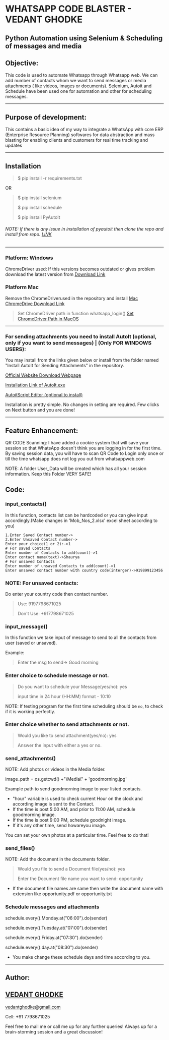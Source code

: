 # WHATSAPP CODE BLASTER - VEDANT GHODKE

## Python Automation using Selenium &amp; Scheduling of messages and media

## Objective:
This code is used to automate Whatsapp through Whatsapp web. We can
add number of contacts whom we want to send messages or media
attachments ( like videos, images or documents). Selenium, Autoit and Schedule have
been used one for automation and other for scheduling messages.

---

## Purpose of development:
This contains a basic idea of my way to integrate a WhatsApp with core ERP (Enterprise Resource Planning) softwares for data abstraction and mass blasting for enabling clients and customers for real time tracking and updates

---

## Installation

>$ pip install -r requirements.txt

OR

>$ pip install selenium
>
>$ pip install schedule
>
>$ pip install PyAutoIt

###### NOTE: If there is any issue in installation of pyautoit then clone the repo and install from repo. [LINK](https://github.com/jacexh/pyautoit)
---

### Platform: Windows
ChromeDriver used: If this versions becomes outdated or gives problem
download the latest version from <a href =
"http://chromedriver.chromium.org/downloads"> Download Link </a>

### Platform Mac
Remove the ChromeDriverused in the repository and install <a href =
"https://chromedriver.storage.googleapis.com/2.42/chromedriver_mac64.zip">Mac ChromeDrive Download Link</a>

>Set ChromeDriver path in function whatsapp_login()
><a href ="https://stackoverflow.com/a/44870398/6897603">Set
>  ChromeDriver Path in MacOS</a>

---
### For sending attachments you need to install AutoIt (optional, only if you want to send messages) | (Only FOR WINDOWS USERS):

You may install from the links given below or install from the folder
named "Install AutoIt for Sending Attachments" in the repository.

<a href = "https://www.autoitscript.com/site/autoit/downloads/">Official
Website Download Webpage</a>

<a href =
"https://www.autoitscript.com/cgi-bin/getfile.pl?autoit3/autoit-v3-setup.exe"> Installation Link of AutoIt.exe</a>

<a href =
"https://www.autoitscript.com/cgi-bin/getfile.pl?../autoit3/scite/download/SciTE4AutoIt3.exe"> AutoitScript Editor (optional to install) </a>

Installation is pretty simple. No changes in setting are required. Few clicks on Next button and you are done!

---

## Feature Enhancement: 
QR CODE Scanning: I have added a cookie system that will save your session so that WhatsApp doesn't think you are logging in for the first time. By saving session data, you will have to scan QR Code to Login only once or till the time whatsapp does not log you out from whatsappweb.com

NOTE: A folder User_Data will be created which has all your session information. Keep this Folder VERY SAFE! 

## Code:
### input_contacts()

In this function, contacts list can be hardcoded or you can give input
accordingly.(Make changes in 'Mob_Nos_2.xlsx' excel sheet according to you)


```
1.Enter Saved Contact number->
2.Enter Unsaved Contact number->
Enter your choice(1 or 2):->1
# For saved Contacts
Enter number of Contacts to add(count)->1
Enter contact name(text)->Shaurya
# For unsaved Contacts
Enter number of unsaved Contacts to add(count)->1
Enter unsaved contact number with country code(interger)->919899123456
```

### NOTE: For unsaved contacts:
Do enter your country code then contact number.
>Use: 9197798671025
>
>Don't Use: +917798671025



### input_message()
In this function we take input of message to send to all the contacts from user (saved or unsaved).

Example:
>Enter the msg to send-> Good morning

### Enter choice to schedule message or not.
>Do you want to schedule your Message(yes/no): yes
>
>input time in 24 hour (HH:MM) format - 10:10

NOTE: If testing program for the first time scheduling should be `no`, to check if it is working perfectly.

### Enter choice whether to send attachments or not.
>Would you like to send attachment(yes/no): yes
>
>Answer the input with either a yes or no.

### send_attachments()
NOTE: Add photos or videos in the Media folder.

image_path = os.getcwd() +"\\Media\\" + 'goodmorning.jpg'

Example path to send goodmorning image to your listed contacts.

*   "hour" variable is used to check current Hour on the clock and
according image is sent to the Contact.
*   If the time is post 5:00 AM, and prior to 11:00 AM, schedule goodmorning image.
*   If the time is post 9:00 PM, schedule goodnight image.
*   If it's any other time, send howareyou image.

You can set your own photos at a particular time. Feel free to do that!

### send_files()
NOTE: Add the document in the documents folder.
>Would you file to send a Document file(yes/no): yes
>
>Enter the Document file name you want to send: opportunity

*   If the document file names are same then write the document name
with extension like opportunity.pdf or opportunity.txt


### Schedule messages and attachments
schedule.every().Monday.at("06:00").do(sender)

schedule.every().Tuesday.at("07:00").do(sender)

schedule.every().Friday.at("07:30").do(sender)

schedule.every().day.at("08:30").do(sender)

*   You make change these schedule days and time according to you.

---

## Author:
## <a href="https://www.linkedin.com/in/vedant-ghodke-34b124168/">VEDANT GHODKE</a>

vedantghodke@gmail.com

Cell: +91 7798671025

Feel free to mail me or call me up for any further queries! Always up for a brain-storming session and a great discussion!
